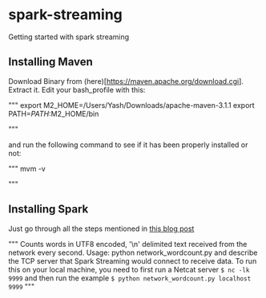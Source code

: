 # spark-streaming
Getting started with spark streaming


## Installing Maven
Download Binary from (here)[https://maven.apache.org/download.cgi]. Extract it. Edit your bash_profile with this:

"""
export M2_HOME=/Users/Yash/Downloads/apache-maven-3.1.1
export PATH=$PATH:$M2_HOME/bin

"""

and run the following command to see if it has been properly installed or not:

"""
mvm -v

"""

## Installing Spark

Just go through all the steps mentioned in [this blog post](https://shellzero.wordpress.com/2015/07/24/how-to-install-apache-spark-on-mac-os-x-yosemite/)


"""
 Counts words in UTF8 encoded, '\n' delimited text received from the network every second.
 Usage: python network_wordcount.py <hostname> <port>
   <hostname> and <port> describe the TCP server that Spark Streaming would connect to receive data.
 To run this on your local machine, you need to first run a Netcat server
    `$ nc -lk 9999`
 and then run the example
    `$ python network_wordcount.py localhost 9999`
"""